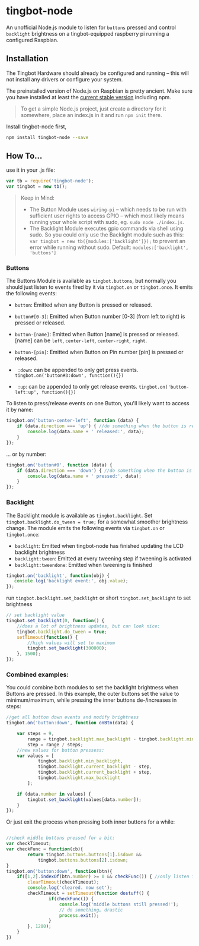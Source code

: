 # tingbot-node
An unofficial Node.js module to listen for `buttons` pressed and control `backlight` brightness on a tingbot-equipped raspberry pi running a configured Raspbian.



## Installation ##
The Tingbot Hardware should already be configured and running – this will not install any drivers or configure your system.

The preinstalled version of Node.js on Raspbian is pretty ancient. Make sure you have installed at least the [current stable version](./installnode.md) including npm.

> To get a simple Node.js project, just create a directory for it somewhere, place an index.js in it and run `npm init` there.

Install tingbot-node first,
```bash
npm install tingbot-node --save
```
## How To… ##
use it in your .js file:
```javascript
var tb = require('tingbot-node');
var tingbot = new tb();
```
 > Keep in Mind:
 >
 > - The Button Module uses `wiring-pi` – which needs to be run with sufficient user rights to access GPIO – which most likely means running your whole script with sudo, eg. `sudo node ./index.js`.
 > - The Backlight Module executes gpio commands via shell using sudo. So you could only use the Backlight module such as this: `var tingbot = new tb({modules:['backlight']});` to prevent an error while running without sudo. Default: `modules:['backlight', 'buttons']`


### Buttons
The Buttons Module is available as `tingbot.buttons`, but normally you should just listen to events fired by it via `tingbot.on` or `tingbot.once`. It emits the following events:
 - `button`: Emitted when any Button is pressed or released.
 - `button#[0-3]`: Emitted when Button number [0-3] (from left to right) is pressed or released.
 - `button-[name]`: Emitted when Button [name] is pressed or released. [name] can be `left`, `center-left`,  `center-right`, `right`.
 - `button-[pin]`: Emitted when Button on Pin number [pin] is pressed or released.

 - ` :down`: can be appended to only get press events. `tingbot.on('button#3:down', function(){})`
 - ` :up`: can be appended to only get release events. `tingbot.on('button-left:up', function(){})`


To listen to press/release events on one Button, you'll likely want to access it by name:
```javascript
tingbot.on('button-center-left', function (data) {
	if (data.direction === 'up') { //do something when the button is released:
		console.log(data.name + ' released:', data);
	}
});
```
… or by number:
```javascript
tingbot.on('button#0', function (data) {
	if (data.direction === 'down') { //do something when the button is pressed:
		console.log(data.name + ' pressed:', data);
	}
});
```
### Backlight
The Backlight module is available as `tingbot.backlight`. Set `tingbot.backlight.do_tween = true;` for a somewhat smoother brightness change. The module emits the following events via `tingbot.on` or `tingbot.once`:
 - `backlight`: Emitted when tingbot-node has finished updating the LCD backlight brightness
 - `backlight:tween`: Emitted at every tweening step if tweening is activated
 - `backlight:tweendone`: Emitted when tweening is finished


 ```javascript
 tingbot.on('backlight', function(obj) {
 	console.log('backlight event:', obj.value);
 });
 ```
run `tingbot.backlight.set_backlight` or short `tingbot.set_backlight` to set brightness
```javascript
// set backlight value
tingbot.set_backlight(0, function() {
	//does a lot of brightness updates, but can look nice:
	tingbot.backlight.do_tween = true;
	setTimeout(function() {
		//high values will set to maximum
		tingbot.set_backlight(300000);
	}, 1500);
});
```
### Combined examples:
You could combine both modules to set the backlight brightness when Buttons are pressed. In this example, the outer buttons set the value to minimum/maximum, while pressing the inner buttons de-/increases in steps:
```javascript
//get all button down events and modify brightness
tingbot.on('button:down', function onBtn(data) {

	var steps = 9,
		range = tingbot.backlight.max_backlight - tingbot.backlight.min_backlight,
		step = range / steps;
	//new values for button pressess:
	var values = [
			tingbot.backlight.min_backlight,
			tingbot.backlight.current_backlight - step,
			tingbot.backlight.current_backlight + step,
			tingbot.backlight.max_backlight
		];

	if (data.number in values) {
		tingbot.set_backlight(values[data.number]);
	}
});
```
Or just exit the process when pressing both inner buttons for a while:

```javascript

//check middle buttons pressed for a bit:
var checkTimeout;
var checkFunc = function(cb){
		return tingbot.buttons.buttons[1].isdown &&
			tingbot.buttons.buttons[2].isdown;
}
tingbot.on('button:down', function(btn){
	if([1,2].indexOf(btn.number) >= 0 && checkFunc()) { //only listen for both middle buttons
		clearTimeout(checkTimeout);
		console.log('cleared. now set');
		checkTimeout = setTimeout(function dostuff() {
				if(checkFunc()) {
					console.log('middle buttons still pressed!');
					// do something… drastic
					process.exit();
				}
		}, 1200);
	}
})

```

